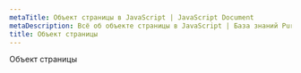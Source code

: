 ```yaml
---
metaTitle: Объект страницы в JavaScript | JavaScript Document
metaDescription: Всё об объекте страницы в JavaScript | База знаний PurpleSchool
title: Объект страницы
---
```


Объект страницы